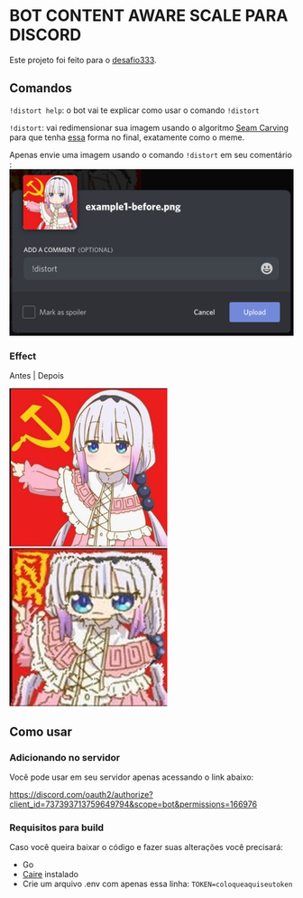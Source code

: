 # BOT CONTENT AWARE SCALE PARA DISCORD

Este projeto foi feito para o [desafio333](https://github.com/codigofalado/desafio333/blob/master/2020-Bot-Discord/README.md).

## Comandos

`!distort help`: o bot vai te explicar como usar o comando `!distort`

`!distort`: vai redimensionar sua imagem usando o algoritmo [Seam Carving](https://en.wikipedia.org/w/index.php?title=Seam_carving) para que tenha [essa](https://www.youtube.com/watch?v=8rK67BT6Ivw) forma no final, exatamente como o meme.

Apenas envie uma imagem usando o comando `!distort` em seu comentário
:
![](example/example-usage.png)

### Effect

Antes | Depois

<img src="example/example1-before.png"> <img src="example/example1-after.jpeg">

## Como usar

### Adicionando no servidor

Você pode usar em seu servidor apenas acessando o link abaixo:

https://discord.com/oauth2/authorize?client_id=737393713759649794&scope=bot&permissions=166976

### Requisitos para build

Caso você queira baixar o código e fazer suas alterações você precisará:

- Go
- [Caire](https://github.com/esimov/caire) instalado
- Crie um arquivo .env com apenas essa linha: `TOKEN=coloqueaquiseutoken`
